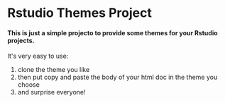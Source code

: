 <h1>Rstudio Themes Project</h1>

<h4>This is just a simple projecto to provide some themes for your Rstudio projects.</h4>

<p>It's very easy to use:</p>
<ol>
	<li>clone the theme you like</li>
	<li>then put copy and paste the body of your html doc in the theme you choose</li>
	<li>and surprise everyone!</li>
</ol>
